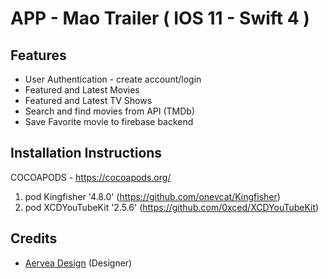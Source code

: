# APP - Mao Trailer  ( IOS 11 - Swift 4 )

## Features

* User Authentication - create account/login
* Featured and Latest Movies
* Featured and Latest TV Shows
* Search and find movies from API (TMDb)
* Save Favorite movie to firebase backend

## Installation Instructions

COCOAPODS - https://cocoapods.org/

1. pod Kingfisher '4.8.0' (https://github.com/onevcat/Kingfisher)
2. pod XCDYouTubeKit '2.5.6' (https://github.com/0xced/XCDYouTubeKit)

## Credits

- [Aervea Design](https://medium.com/@aervea/movies-app-ui-kit-b789d226953e) (Designer)